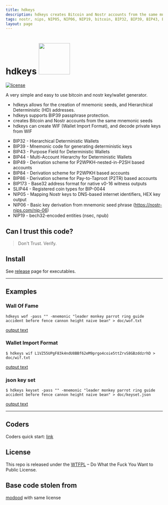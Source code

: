 ```yaml
---
title: hdkeys
description: hdkeys creates Bitcoin and Nostr accounts from the same mnemonic seeds
tags: nostr, nips, NIP05, NIP06, NIP19, bitcoin, BIP32, BIP39, BIP43, BIP44, BIP84, BIP86, BIP173, SLIP44
layout: page
---
```


hdkeys <img src="https://www.buybitcoinworldwide.com/img/segwit.png" width="100">
========

[![license](https://img.shields.io/badge/license-WTFPL%20--%20Do%20What%20the%20Fuck%20You%20Want%20to%20Public%20License-green.svg)](https://github.com/modood/hdkeygen/blob/master/LICENSE)

A very simple and easy to use bitcoin and nostr key/wallet generator.

- hdkeys allows for the creation of mnemonic seeds, and Hierarchical Deterministic (HD) addresses.
- hdkeys supports BIP39 passphrase protection.
- creates Bitcoin and Nostr accounts from the same mnemonic seeds
- hdkeys can create WIF (Wallet Import Format), and decode private keys from WIF

*   BIP32 - Hierarchical Deterministic Wallets
*   BIP39 - Mnemonic code for generating deterministic keys
*   BIP43 - Purpose Field for Deterministic Wallets
*   BIP44 - Multi-Account Hierarchy for Deterministic Wallets
*   BIP49 - Derivation scheme for P2WPKH-nested-in-P2SH based accounts
*   BIP84 - Derivation scheme for P2WPKH based accounts
*   BIP86 - Derivation scheme for Pay-to-Taproot (P2TR) based accounts
*   BIP173 - Base32 address format for native v0-16 witness outputs
*   SLIP44 - Registered coin types for BIP-0044
*   NIP05 - Mapping Nostr keys to DNS-based internet identifiers, HEX key output
*   NIP06 - Basic key derivation from mnemonic seed phrase (https://nostr-nips.com/nip-06)
*   NIP19 - bech32-encoded entities (nsec, npub)


Can I trust this code?
----------------------

> Don't Trust. Verify.

Install
-------

See [release](https://github.com/gotamer/hdkeys/releases) page for executables.

____________
Examples
--------

### Wall Of Fame

    hdkeys wof -pass "" -mnemonic "leader monkey parrot ring guide accident before fence cannon height naive bean" > doc/wof.txt

[output text](doc/wof.txt)


### Wallet Import Format
    $ hdkeys wif L1VZ55UPgF83k4ndU8BBf62eM9prgo4coie5ttZrvS8GBzddzrhD > doc/wif.txt

[output text](doc/wif.txt)


### json key set
    $ hdkeys keyset -pass "" -mnemonic "leader monkey parrot ring guide accident before fence cannon height naive bean" > doc/keyset.json

[output text](doc/keyset.json)

___________

Coders
------
Coders quick start: [link](doc/coders.md)

License
-------

This repo is released under the [WTFPL](http://www.wtfpl.net/) – Do What the Fuck You Want to Public License.

Base code stolen from
---------------------

[modood](https://github.com/modood/hdkeygen) with same license
